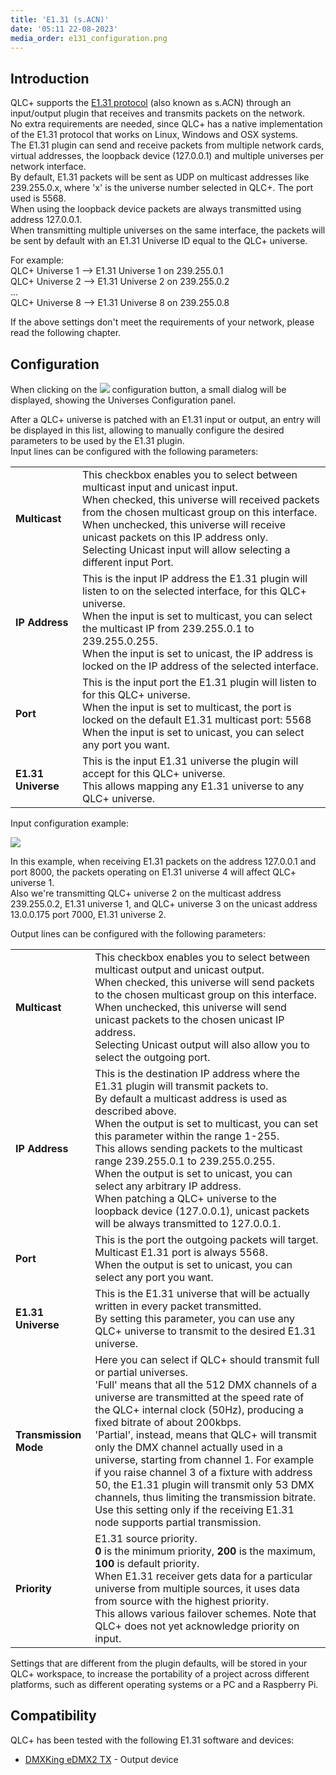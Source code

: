 ```yaml
---
title: 'E1.31 (s.ACN)'
date: '05:11 22-08-2023'
media_order: e131_configuration.png
---
```


Introduction
------------

QLC+ supports the [E1.31 protocol](https://www.opendmx.net/index.php/E1.31) (also known as s.ACN) through an input/output plugin that receives and transmits packets on the network.  
No extra requirements are needed, since QLC+ has a native implementation of the E1.31 protocol that works on Linux, Windows and OSX systems.  
The E1.31 plugin can send and receive packets from multiple network cards, virtual addresses, the loopback device (127.0.0.1) and multiple universes per network interface.  
By default, E1.31 packets will be sent as UDP on multicast addresses like 239.255.0.x, where 'x' is the universe number selected in QLC+. The port used is 5568.  
When using the loopback device packets are always transmitted using address 127.0.0.1.  
When transmitting multiple universes on the same interface, the packets will be sent by default with an E1.31 Universe ID equal to the QLC+ universe.  
  
For example:  
QLC+ Universe 1 --> E1.31 Universe 1 on 239.255.0.1  
QLC+ Universe 2 --> E1.31 Universe 2 on 239.255.0.2  
...  
QLC+ Universe 8 --> E1.31 Universe 8 on 239.255.0.8  
  
If the above settings don't meet the requirements of your network, please read the following chapter.

Configuration
-------------

When clicking on the ![](/basics/configure.png) configuration button, a small dialog will be displayed, showing the Universes Configuration panel.  
  
After a QLC+ universe is patched with an E1.31 input or output, an entry will be displayed in this list, allowing to manually configure the desired parameters to be used by the E1.31 plugin.  
Input lines can be configured with the following parameters:  

|     |     |
| --- | --- |
| **Multicast** | This checkbox enables you to select between multicast input and unicast input.  <br>When checked, this universe will received packets from the chosen multicast group on this interface.  <br>When unchecked, this universe will receive unicast packets on this IP address only.  <br>Selecting Unicast input will allow selecting a different input Port. |
| **IP Address** | This is the input IP address the E1.31 plugin will listen to on the selected interface, for this QLC+ universe.  <br>When the input is set to multicast, you can select the multicast IP from 239.255.0.1 to 239.255.0.255.  <br>When the input is set to unicast, the IP address is locked on the IP address of the selected interface. |
| **Port** | This is the input port the E1.31 plugin will listen to for this QLC+ universe.  <br>When the input is set to multicast, the port is locked on the default E1.31 multicast port: 5568  <br>When the input is set to unicast, you can select any port you want. |
| **E1.31 Universe** | This is the input E1.31 universe the plugin will accept for this QLC+ universe.  <br>This allows mapping any E1.31 universe to any QLC+ universe. |

  
Input configuration example:

![](e131_configuration.png)

In this example, when receiving E1.31 packets on the address 127.0.0.1 and port 8000, the packets operating on E1.31 universe 4 will affect QLC+ universe 1.  
Also we're transmitting QLC+ universe 2 on the multicast address 239.255.0.2, E1.31 universe 1, and QLC+ universe 3 on the unicast address 13.0.0.175 port 7000, E1.31 universe 2.  
  
Output lines can be configured with the following parameters:  

|     |     |
| --- | --- |
| **Multicast** | This checkbox enables you to select between multicast output and unicast output.  <br>When checked, this universe will send packets to the chosen multicast group on this interface.  <br>When unchecked, this universe will send unicast packets to the chosen unicast IP address.  <br>Selecting Unicast output will also allow you to select the outgoing port. |
| **IP Address** | This is the destination IP address where the E1.31 plugin will transmit packets to.  <br>By default a multicast address is used as described above.  <br>When the output is set to multicast, you can set this parameter within the range 1-255.  <br>This allows sending packets to the multicast range 239.255.0.1 to 239.255.0.255.  <br>When the output is set to unicast, you can select any arbitrary IP address.  <br>When patching a QLC+ universe to the loopback device (127.0.0.1), unicast packets will be always transmitted to 127.0.0.1. |
| **Port** | This is the port the outgoing packets will target.  <br>Multicast E1.31 port is always 5568.  <br>When the output is set to unicast, you can select any port you want. |
| **E1.31 Universe** | This is the E1.31 universe that will be actually written in every packet transmitted.  <br>By setting this parameter, you can use any QLC+ universe to transmit to the desired E1.31 universe. |
| **Transmission Mode** | Here you can select if QLC+ should transmit full or partial universes.  <br>'Full' means that all the 512 DMX channels of a universe are transmitted at the speed rate of the QLC+ internal clock (50Hz), producing a fixed bitrate of about 200kbps.  <br>'Partial', instead, means that QLC+ will transmit only the DMX channel actually used in a universe, starting from channel 1. For example if you raise channel 3 of a fixture with address 50, the E1.31 plugin will transmit only 53 DMX channels, thus limiting the transmission bitrate.  <br>Use this setting only if the receiving E1.31 node supports partial transmission. |
| **Priority** | E1.31 source priority.  <br>**0** is the minimum priority, **200** is the maximum, **100** is default priority.  <br>When E1.31 receiver gets data for a particular universe from multiple sources, it uses data from source with the highest priority.  <br>This allows various failover schemes. Note that QLC+ does not yet acknowledge priority on input. |

  
Settings that are different from the plugin defaults, will be stored in your QLC+ workspace, to increase the portability of a project across different platforms, such as different operating systems or a PC and a Raspberry Pi.

Compatibility
-------------

QLC+ has been tested with the following E1.31 software and devices:

* [DMXKing eDMX2 TX](https://dmxking.com/artnetsacn/edmx2-tx-rdm) \- Output device